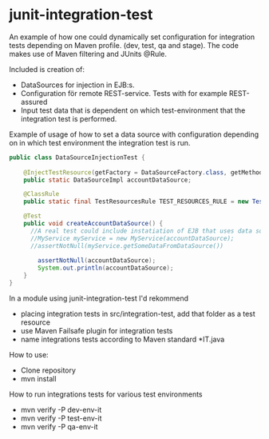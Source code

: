 # junit-integration-test
An example of how one could dynamically set configuration for integration tests depending on Maven profile.
(dev, test, qa and stage). The code makes use of Maven filtering and JUnits @Rule.

Included is creation of:
- DataSources for injection in EJB:s.
- Configuration för remote REST-service. Tests with for example REST-assured
- Input test data that is dependent on which test-environment that the integration test is performed.

Example of usage of how to set a data source with configuration depending on in which test environment the
integration test is run.

```java
public class DataSourceInjectionTest {
	
	@InjectTestResource(getFactory = DataSourceFactory.class, getMethod = DataSourceFactoryMethod.ACCOUNT)
	public static DataSourceImpl accountDataSource;

	@ClassRule
	public static final TestResourcesRule TEST_RESOURCES_RULE = new TestResourcesRule(DataSourceInjectionTest.class);

	@Test
	public void createAccountDataSource() {
	  //A real test could include instatiation of EJB that uses data source
	  //MyService myService = new MyService(accountDataSource);
	  //assertNotNull(myService.getSomeDataFromDataSource())
	  
		assertNotNull(accountDataSource);
		System.out.println(accountDataSource);
	}
}
```


In a module using junit-integration-test I'd rekommend 
- placing integration tests in src/integration-test, add that folder as a test resource
- use Maven Failsafe plugin for integration tests
- name integrations tests according to Maven standard *IT.java

How to use:
- Clone repository
- mvn install

How to run integrations tests for various test environments
-  mvn verify -P dev-env-it 
-  mvn verify -P test-env-it
-  mvn verify -P qa-env-it
